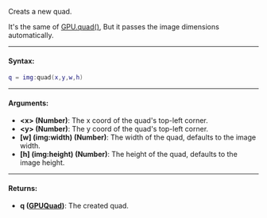 Creats a new quad.

It's the same of [GPU.quad()](quad.md), But it passes the image dimensions automatically.

---

#### Syntax:
```lua
q = img:quad(x,y,w,h)
```

---

#### Arguments:

* **<x\> (Number)**: The x coord of the quad's top-left corner.
* **<y\> (Number)**: The y coord of the quad's top-left corner.
* **[w] (img:width) (Number)**: The width of the quad, defaults to the image width.
* **[h] (img:height) (Number)**: The height of the quad, defaults to the image height.

---

#### Returns:

* **q ([GPUQuad](quad.md))**: The created quad.